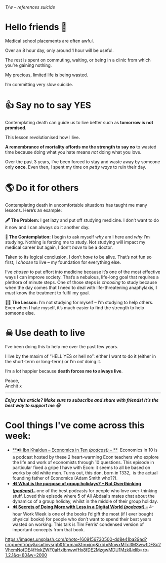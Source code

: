 *T/w – references suicide*

**Hello friends 💙**
===================

Medical school placements are often awful.

Over an 8 hour day, only around 1 hour will be useful.

The rest is spent on commuting, waiting, or being in a clinic from which you’re gaining nothing.

My precious, limited life is being wasted.

I’m committing very slow suicide.

👍 Say no to say YES
===================

Contemplating death can guide us to live better such as **tomorrow is not promised**.

This lesson revolutionised how I live.

**A remembrance of mortality affords me the strength to say no** to wasted time because doing what you hate means *not* doing what you love.

Over the past 3 years, I’ve been forced to stay and waste away by someone only **once**. Even then, I spent my time on *petty ways* to ruin their day.

🌎 Do it for others
==================

Contemplating death in uncomfortable situations has taught me many lessons. Here’s an example:

**🖋 The Problem:** I get lazy and put off studying medicine. I don’t want to do it now and I can always do it another day.

**💭 The Contemplation:** I begin to ask myself *why* am I here and *why* I’m studying. Nothing is forcing me to study. Not studying will impact my medical career but again, I don’t *have* to be a doctor.

Taken to its logical conclusion, I don’t *have* to be alive. That’s not fun so first, I *choose* to live – my foundation for everything else. 

I’ve *chosen* to put effort into medicine because it’s one of the most effective ways I can improve society. That’s a nebulous, life-long goal that requires a plethora of minute steps. One of those steps is *choosing* to study because when the day comes that I need to deal with life-threatening anaphylaxis, I *must* know the treatment to fulfil my goal.

**🧘‍♂️ The Lesson:** I’m not studying for myself – I’m studying to help others. Even when I hate myself, it’s much easier to find the strength to help someone else.

☠ Use death to live
===================

I’ve been doing this to help me over the past few years.

I live by the maxim of “HELL YES or hell no”: either I want to do it (either in the short-term or long-term) or I’m *not* doing it.

I’m a lot happier because **death forces me to always live**.

Peace,  
Anchit x



---

***Enjoy this article? Make sure to subscribe and share with friends! It’s the best way to support me 😃***

Cool things I've come across this week:
=======================================

* [\*\*🔊 Ibn Khaldun – Economics in Ten *(podcast)* – \*\*](https://open.spotify.com/episode/2v7AAAawy0qCELKtW3mKNW?si=6c020dbb03b34b67)  Economics in 10 is a podcast hosted by these 2 heart-warming Econ teachers who explore the life and work of economists through 10 questions. This episode in particular fixed a gripe I have with Econ: it seems to all be based on works by old white men. Turns out, this don, born in 1332,  is the actual founding father of Economics (Adam Smith who??).
* **[🔊 What is the purpose of group holidays? – Not Overthinking](https://open.spotify.com/episode/23xP83qpJ3xsaaMARomPXr?si=7be73295af4c4b2a)** ***[(podcast)](https://open.spotify.com/episode/23xP83qpJ3xsaaMARomPXr?si=7be73295af4c4b2a)*****[–](https://open.spotify.com/episode/23xP83qpJ3xsaaMARomPXr?si=7be73295af4c4b2a)** one of the best podcasts for people who love over-thinking stuff. Loved this episode where 5 of Ali Abdaal’s mates chat about the dynamics of a group holiday, whilst in the middle of their group holiday.
* [**🔊 Secrets of Doing More with Less in a Digital World *(podcast)*** –](https://open.spotify.com/episode/5MrMCSbPrz3jQLGFKpqnIH?si=4c78cd8ef5cc4470) 4-hour Work Week is one of the books I’d gift the most (if I ever bought physical books) for people who don’t want to spend their best years wasted on working. This talk is Tim Ferris’ condensed version of important concepts from that book.


https://images.unsplash.com/photo-1609156730500-dd8e41ba29ad?crop=entropy&cs=tinysrgb&fit=max&fm=jpg&ixid=MnwxMTc3M3wwfDF8c2VhcmNofDE4fHxkZWF0aHxlbnwwfHx8fDE2MzgwMDU1Mzk&ixlib=rb-1.2.1&q=80&w=2000